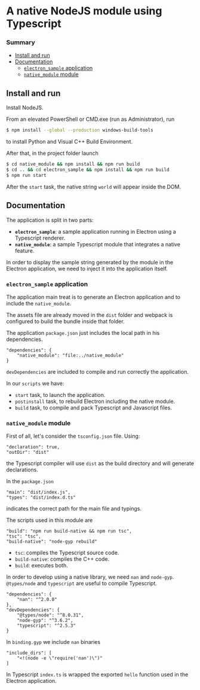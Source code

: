 A native NodeJS module using Typescript
=======================================
### Summary
* [Install and run](#install)
* [Documentation](#documentation)
    * [`electron_sample` application](#electron_sample)
    * [`native_module` module](#native_module)
    

<a name="install"></a> Install and run
---------------
Install NodeJS.

From an elevated PowerShell or CMD.exe (run as Administrator), run
``` bash
$ npm install --global --production windows-build-tools
```
to install Python and Visual C++ Build Environment.

After that, in the project folder launch
``` bash
$ cd native_module && npm install && npm run build
$ cd .. && cd electron_sample && npm install && npm run build
$ npm run start
```

After the `start` task, the native string `world` will appear inside the DOM.

<a name="documentation"></a> Documentation
-------------
The application is split in two parts:

* **`electron_sample`**:  a sample application running in Electron using a Typescript renderer.
* **`native_module`**: a sample Typescript module that integrates a native feature.

In order to display the sample string generated by the module in the Electron application, we need to inject it into 
the application itself.

### <a name="electron_sample"></a> `electron_sample` application

The application main treat is to generate an Electron application and to include the `native_module`.

The assets file are already moved in the `dist` folder and webpack is configured to build the bundle inside that folder.

The application `package.json` just includes the local path in his dependencies.
```
"dependencies": {
    "native_module": "file:../native_module"
}
```
`devDependencies` are included to compile and run correctly the application.

In our `scripts` we have:
* `start` task, to launch the application.
* `postinstall` task, to rebuild Electron including the native module.
* `build` task, to compile and pack Typescript and Javascript files.

### <a name="native_module"></a> `native_module` module
First of all, let's consider the `tsconfig.json` file. Using:
```
"declaration": true,
"outDir": "dist"
```
the Typescript compiler will use `dist` as the build directory and will generate declarations.

In the `package.json`
``` 
"main": "dist/index.js",
"types": "dist/index.d.ts"
```
indicates the correct path for the main file and typings.

The scripts used in this module are
``` 
"build": "npm run build-native && npm run tsc",
"tsc": "tsc",
"build-native": "node-gyp rebuild"
``` 
* `tsc`: compiles the Typescript source code.
* `build-native`: compiles the C++ code.
* `build`: executes both.

In order to develop using a native library, we need `nan` and `node-gyp`. `@types/node` and `typescript` are useful to
compile Typescript.
``` 
"dependencies": {
    "nan": "^2.0.0"
},
"devDependencies": {
    "@types/node": "^8.0.31",
    "node-gyp": "^3.6.2",
    "typescript": "^2.5.3"
}
``` 

In `binding.gyp` we include `nan` binaries
```
"include_dirs": [
    "<!(node -e \"require('nan')\")"
]
```

In Typescript `index.ts` is wrapped the exported `hello` function used in the Electron application.
